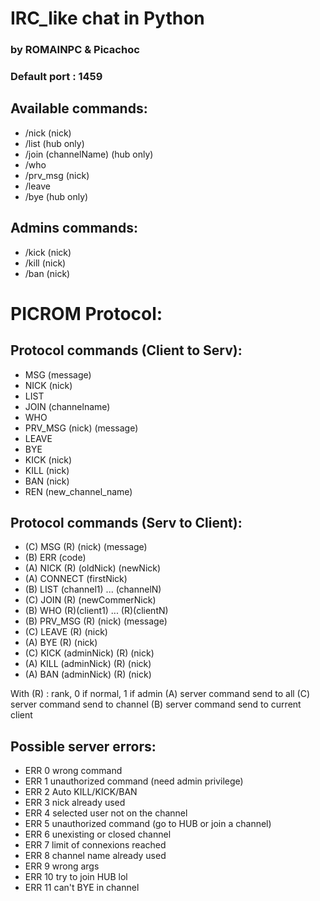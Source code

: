 # IRC_like chat in Python

### by ROMAINPC & Picachoc

### Default port : 1459


## Available commands:

- /nick (nick)
- /list (hub only)
- /join (channelName) (hub only)
- /who
- /prv_msg (nick)
- /leave
- /bye (hub only)

## Admins commands:
- /kick (nick)
- /kill (nick)
- /ban (nick)

# PICROM Protocol:
## Protocol commands (Client to Serv):
- MSG (message)
- NICK (nick)
- LIST
- JOIN (channelname)
- WHO
- PRV_MSG (nick) (message)
- LEAVE
- BYE
- KICK (nick)
- KILL (nick)
- BAN (nick)
- REN (new_channel_name)

## Protocol commands (Serv to Client):
- (C) MSG (R) (nick) (message)
- (B) ERR (code)
- (A) NICK (R) (oldNick) (newNick)
- (A) CONNECT (firstNick)
- (B) LIST (channel1) ... (channelN)
- (C) JOIN (R) (newCommerNick)
- (B) WHO (R)(client1) ... (R)(clientN)
- (B) PRV_MSG (R) (nick) (message)
- (C) LEAVE (R) (nick)
- (A) BYE (R) (nick)
- (C) KICK (adminNick) (R) (nick)
- (A) KILL (adminNick) (R) (nick)
- (A) BAN (adminNick) (R) (nick)

With (R) : rank, 0 if normal, 1 if admin
(A) server command send to all
(C) server command send to channel
(B) server command send to current client

## Possible server errors:
- ERR 0  wrong command
- ERR 1  unauthorized command (need admin privilege)
- ERR 2  Auto KILL/KICK/BAN
- ERR 3  nick already used
- ERR 4  selected user not on the channel
- ERR 5  unauthorized command (go to HUB or join a channel)
- ERR 6  unexisting or closed channel
- ERR 7  limit of connexions reached
- ERR 8  channel name already used
- ERR 9 wrong args
- ERR 10 try to join HUB lol
- ERR 11 can't BYE in channel
